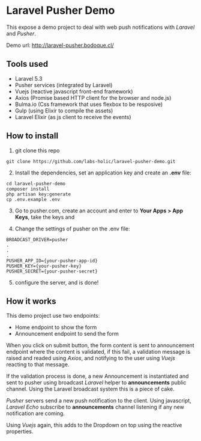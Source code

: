 # Laravel Pusher Demo

This expose a demo project to deal with web push notifications with *Laravel* and *Pusher*.

Demo url:
http://laravel-pusher.bodoque.cl/

## Tools used

* Laravel 5.3
* Pusher services (integrated by Laravel)
* Vuejs (reactive javascript front-end framework)
* Axios (Promise based HTTP client for the browser and node.js)
* Bulma.io (Css framework that uses flexbox to be resposive)
* Gulp (using Elixir to compile the assets)
* Laravel Elixir (as js client to receive the events)

## How to install

1. git clone this repo

  ```
  git clone https://github.com/labs-holic/laravel-pusher-demo.git
  ```

2. Install the dependencies, set an application key and create an **.env** file:

  ```
  cd laravel-pusher-demo
  composer install
  php artisan key:generate
  cp .env.example .env
  ```

3. Go to pusher.com, create an account and enter to **Your Apps > App Keys**, take the keys and

4. Change the settings of pusher on the .env file:

  ```
  BROADCAST_DRIVER=pusher
  .
  .
  .
  PUSHER_APP_ID={your-pusher-app-id}
  PUSHER_KEY={your-pusher-key}
  PUSHER_SECRET={your-pusher-secret}
  ```

5. configure the server, and is done!

## How it works

This demo project use two endpoints:
- Home endpoint to show the form
- Announcement endpoint to send the form

When you click on submit button, the form content is sent to announcement endpoint where the content is validated, if this fail, a validation message is raised and readed using *Axios*, and notifying to the user using *Vuejs* reacting to that message.

If the validation process is done, a new Announcement is instantiated and sent to pusher using broadcast *Laravel* helper to **announcements** public channel. Using the Laravel broadcast system this is a piece of cake.

*Pusher* servers send a new push notification to the client. Using javascript, *Laravel Echo* subscribe to **announcements** channel listening if any new notification are coming.

Using *Vuejs* again, this adds to the Dropdown on top using the reactive properties.